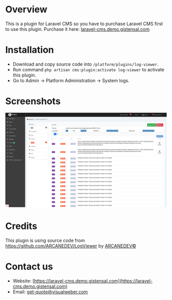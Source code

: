 # Overview
This is a plugin for Laravel CMS so you have to purchase Laravel CMS first to use this plugin. 
Purchase it here: [laravel-cms.demo.gistensal.com](https://mailto:get-quote@visualweber.co)

# Installation
- Download and copy source code into `/platform/plugins/log-viewer`.
- Run command `php artisan cms:plugin:activate log-viewer` to activate this plugin.
- Go to Admin -> Platform Administration -> System logs.


# Screenshots

![Single log](https://raw.githubusercontent.com/botble/log-viewer/master/public/images/screenshot.png)

# Credits
This plugin is using source code from https://github.com/ARCANEDEV/LogViewer by [ARCANEDEV©](http://www.arcanedev.net)

# Contact us
- Website: [https://laravel-cms.demo.gistensal.com](https://laravel-cms.demo.gistensal.com)
- Email: [get-quote@visualweber.com](mailto:get-quote@visualweber.com)
